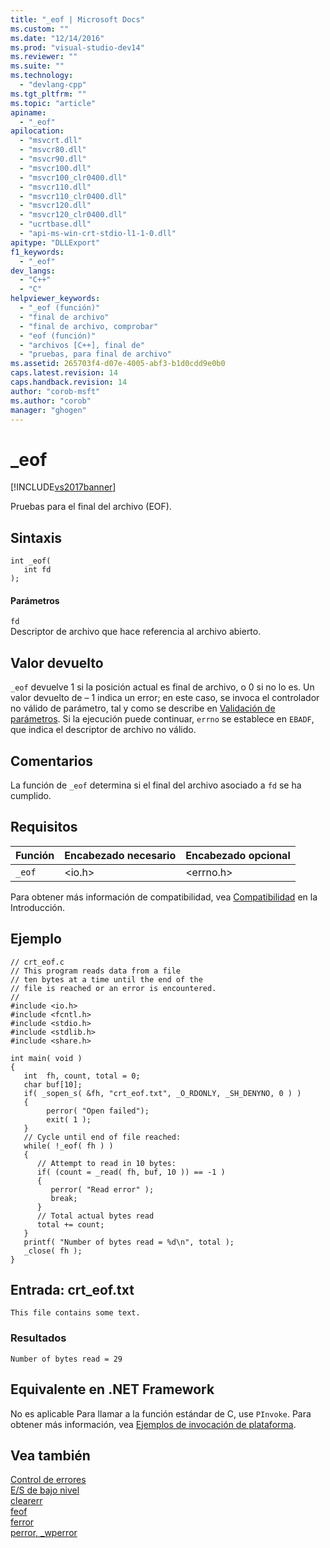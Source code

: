 ```yaml
---
title: "_eof | Microsoft Docs"
ms.custom: ""
ms.date: "12/14/2016"
ms.prod: "visual-studio-dev14"
ms.reviewer: ""
ms.suite: ""
ms.technology: 
  - "devlang-cpp"
ms.tgt_pltfrm: ""
ms.topic: "article"
apiname: 
  - "_eof"
apilocation: 
  - "msvcrt.dll"
  - "msvcr80.dll"
  - "msvcr90.dll"
  - "msvcr100.dll"
  - "msvcr100_clr0400.dll"
  - "msvcr110.dll"
  - "msvcr110_clr0400.dll"
  - "msvcr120.dll"
  - "msvcr120_clr0400.dll"
  - "ucrtbase.dll"
  - "api-ms-win-crt-stdio-l1-1-0.dll"
apitype: "DLLExport"
f1_keywords: 
  - "_eof"
dev_langs: 
  - "C++"
  - "C"
helpviewer_keywords: 
  - "_eof (función)"
  - "final de archivo"
  - "final de archivo, comprobar"
  - "eof (función)"
  - "archivos [C++], final de"
  - "pruebas, para final de archivo"
ms.assetid: 265703f4-d07e-4005-abf3-b1d0cdd9e0b0
caps.latest.revision: 14
caps.handback.revision: 14
author: "corob-msft"
ms.author: "corob"
manager: "ghogen"
---
```

# _eof
[!INCLUDE[vs2017banner](../../assembler/inline/includes/vs2017banner.md)]

Pruebas para el final del archivo \(EOF\).  
  
## Sintaxis  
  
```  
int _eof(   
   int fd   
);  
```  
  
#### Parámetros  
 `fd`  
 Descriptor de archivo que hace referencia al archivo abierto.  
  
## Valor devuelto  
 `_eof` devuelve 1 si la posición actual es final de archivo, o 0 si no lo es.  Un valor devuelto de – 1 indica un error; en este caso, se invoca el controlador no válido de parámetro, tal y como se describe en [Validación de parámetros](../../c-runtime-library/parameter-validation.md).  Si la ejecución puede continuar, `errno` se establece en `EBADF`, que indica el descriptor de archivo no válido.  
  
## Comentarios  
 La función de `_eof` determina si el final del archivo asociado a `fd` se ha cumplido.  
  
## Requisitos  
  
|Función|Encabezado necesario|Encabezado opcional|  
|-------------|--------------------------|-------------------------|  
|`_eof`|\<io.h\>|\<errno.h\>|  
  
 Para obtener más información de compatibilidad, vea [Compatibilidad](../../c-runtime-library/compatibility.md) en la Introducción.  
  
## Ejemplo  
  
```  
// crt_eof.c  
// This program reads data from a file  
// ten bytes at a time until the end of the  
// file is reached or an error is encountered.  
//  
#include <io.h>  
#include <fcntl.h>  
#include <stdio.h>  
#include <stdlib.h>  
#include <share.h>  
  
int main( void )  
{  
   int  fh, count, total = 0;  
   char buf[10];  
   if( _sopen_s( &fh, "crt_eof.txt", _O_RDONLY, _SH_DENYNO, 0 ) )  
   {  
        perror( "Open failed");  
        exit( 1 );  
   }  
   // Cycle until end of file reached:   
   while( !_eof( fh ) )  
   {  
      // Attempt to read in 10 bytes:   
      if( (count = _read( fh, buf, 10 )) == -1 )  
      {  
         perror( "Read error" );  
         break;  
      }  
      // Total actual bytes read   
      total += count;  
   }  
   printf( "Number of bytes read = %d\n", total );  
   _close( fh );  
}  
```  
  
## Entrada: crt\_eof.txt  
  
```  
This file contains some text.  
```  
  
### Resultados  
  
```  
Number of bytes read = 29  
```  
  
## Equivalente en .NET Framework  
 No es aplicable Para llamar a la función estándar de C, use `PInvoke`. Para obtener más información, vea [Ejemplos de invocación de plataforma](../Topic/Platform%20Invoke%20Examples.md).  
  
## Vea también  
 [Control de errores](../../c-runtime-library/error-handling-crt.md)   
 [E\/S de bajo nivel](../../c-runtime-library/low-level-i-o.md)   
 [clearerr](../../c-runtime-library/reference/clearerr.md)   
 [feof](../../c-runtime-library/reference/feof.md)   
 [ferror](../../c-runtime-library/reference/ferror.md)   
 [perror, \_wperror](../../c-runtime-library/reference/perror-wperror.md)